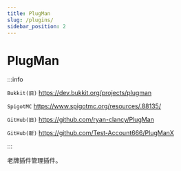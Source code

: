 ```yaml
---
title: PlugMan
slug: /plugins/
sidebar_position: 2
---
```


# PlugMan

:::info

`Bukkit(旧)` https://dev.bukkit.org/projects/plugman

`SpigotMC` https://www.spigotmc.org/resources/.88135/

`GitHub(旧)` https://github.com/ryan-clancy/PlugMan

`GitHub(新)` https://github.com/Test-Account666/PlugManX

:::

老牌插件管理插件。
